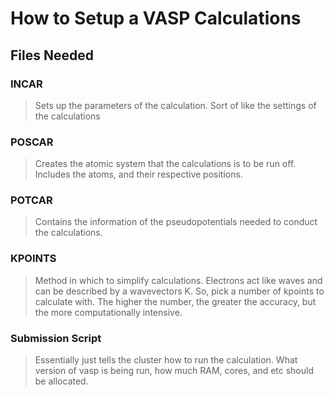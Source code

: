 # How to Setup a VASP Calculations
## Files Needed
### INCAR
> Sets up the parameters of the calculation. Sort of like the settings of the calculations
### POSCAR
> Creates the atomic system that the calculations is to be run off. Includes the atoms, and their respective positions.
### POTCAR
> Contains the information of the pseudopotentials needed to conduct the calculations.
### KPOINTS
> Method in which to simplify calculations. Electrons act like waves and can be described by a wavevectors K. So, pick a number of kpoints to calculate with. The higher the number, the greater the accuracy, but the more computationally intensive.
### Submission Script
> Essentially just tells the cluster how to run the calculation. What version of vasp is being run, how much RAM, cores, and etc should be allocated. 
